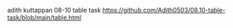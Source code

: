 adith kuttappan
08-10 table task
https://github.com/Adith0503/08.10-table-task/blob/main/table.html
